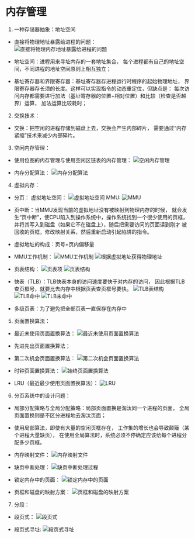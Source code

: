 # 内存管理

1. 一种存储器抽象：地址空间
 
 - 直接将物理地址暴露给进程的问题：
 ![直接将物理内存地址暴露给进程的问题](直接将物理内存地址暴露给进程的问题.png)
 
 - 地址空间：进程用来寻址内存的一套地址集合，
 每个进程都有自己的地址空间，不同进程的地址空间原则上相互独立；
 
 - 基址寄存器和界限寄存器：基址寄存器存进程运行时程序的起始物理地址，
 界限寄存器存长须的长度。这样可以实现指令的动态重定位，但缺点是：
 每次访问内存都需要进行加法（基址寄存器的位置+相对位置）和比较（检查是否越界）运算，
 加法运算比较耗时；
 
2. 交换技术：

 - 交换：把空闲的进程存储到磁盘上去，交换会产生内部碎片，
 需要通过“内存紧缩”技术来减少内部碎片。
 
3. 空闲内存管理：

 - 使用位图的内存管理与使用空闲区链表的内存管理：
 ![空闲内存管理](空闲内存管理.png)
 
 - 内存分配算法：
 ![内存分配算法](内存分配算法.png)
 
4. 虚拟内存：

 - 分页：
 虚拟地址空间：
 ![虚拟地址空间](虚拟地址空间.png)
 MMU:
 ![MMU](MMU.png)
 
 - 页中断：当MMU发现当前的虚拟地址没有被映射到物理内存的时候，
 就会发生“页中断”，使CPU陷入到操作系统中，操作系统找到一个很少使用的页框，
 并将其写入到磁盘（如果它不在磁盘上），随后把需要访问的页面读到刚才
 被回收的页框，修改映射关系，然后重新启动引起陷阱的指令。
 
 - 虚拟地址的构成：页号+页内偏移量
 
 - MMU工作机制：
 ![MMU工作机制](MMU工作机制.png)
 ![根据虚拟地址获得物理地址](根据虚拟地址获得物理地址.png)
 
 - 页表结构：
 ![页表项](页表项.png)
 ![页表结构](页表结构.png)
 
 - 快表（TLB）：TLB快表本身的访问速度要快于对内存的访问，
 因此根据TLB查页框号，就要比去内存中根据页表查页框号要快。
 ![TLB表结构](TLB表结构.png)
 ![TLB命中](TLB命中.png)
 ![TLB未命中](TLB未命中.png)
 
 - 多级页表：为了避免把全部页表一直保存在内存中
 
5. 页面置换算法：

 - 最近未使用页面置换算法：
 ![最近未使用页面置换算法](最近未使用页面置换算法.png)
 
 - 先进先出页面置换算法；
 
 - 第二次机会页面置换算法：
 ![第二次机会页面置换算法](第二次机会页面置换算法.png)
 
 - 时钟页面置换算法：
 ![始终页面置换算法](始终页面置换算法.png)
 
 - LRU（最近最少使用页面置换算法）：
 ![LRU](LRU.png)
 
6. 分页系统中的设计问题：

 - 局部分配策略与全局分配策略：局部页面置换是淘汰同一个进程的页面，
 全局页面置换则是不区分进程地去淘汰页面；
 
 - 使用局部算法，即使有大量的空闲页框存在，
 工作集的增长也会导致颠簸（某个进程大量缺页），
 在使用全局算法时，系统必须不停确定应该给每个进程分配多少页框。
 
 - 内存映射文件：
 ![内存映射文件](内存映射文件.png)
 
 - 缺页中断处理：
 ![缺页中断处理过程](缺页中断处理过程.png)
 
 - 锁定内存中的页面：
 ![锁定内存中的页面](锁定内存中的页面.png)
 
 - 页框和磁盘的映射方案：
 ![页框和磁盘的映射方案](页框和磁盘的映射方案.png)
 
7. 分段：

 - 段页式：
 ![段页式](段页式.png)
 
 - 段页式寻址:
 ![段页式寻址](段页式寻址.png)
 
 
 
 